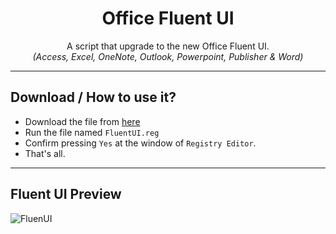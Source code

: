 <h1 align="center">Office Fluent UI</h1>
<p align="center">A script that upgrade to the new Office Fluent UI.<br>
<i>(Access, Excel, OneNote, Outlook, Powerpoint, Publisher & Word)</i></p>
<hr>

## Download / How to use it?
-   Download the file from [here](https://github.com/xSamiVS/Office-Fluent-UI/releases/download/v1.0/FluentUI.reg)
-   Run the file named `FluentUI.reg`
-   Confirm pressing `Yes` at the window of `Registry Editor`.
-   That's all.

<hr>

## Fluent UI Preview
![FluenUI](https://i.imgur.com/3msrQaw.jpeg)
